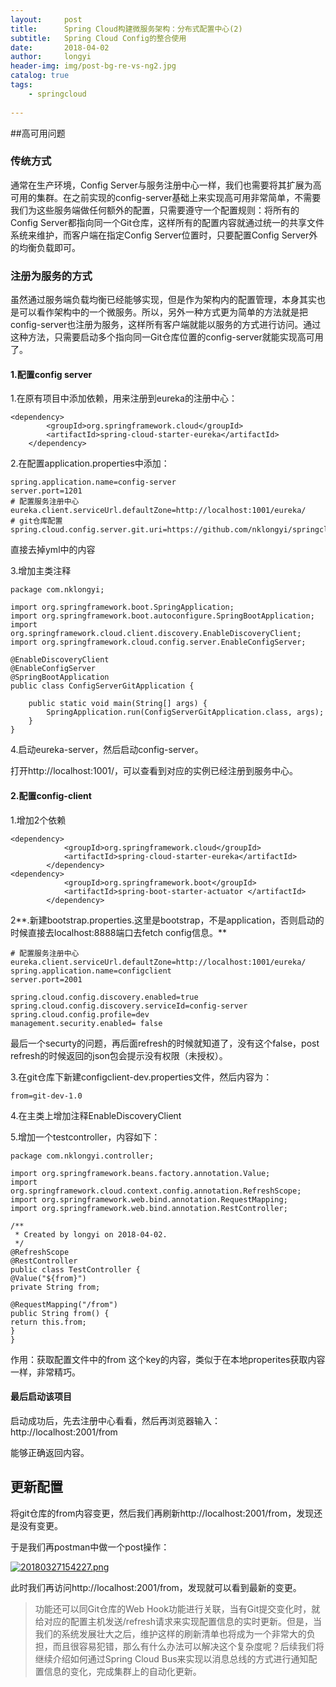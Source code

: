 ```yaml
---
layout:     post
title:      Spring Cloud构建微服务架构：分布式配置中心(2)
subtitle:   Spring Cloud Config的整合使用
date:       2018-04-02
author:     longyi
header-img: img/post-bg-re-vs-ng2.jpg
catalog: true
tags:
    - springcloud
    
---
```


##高可用问题

### 传统方式


通常在生产环境，Config Server与服务注册中心一样，我们也需要将其扩展为高可用的集群。在之前实现的config-server基础上来实现高可用非常简单，不需要我们为这些服务端做任何额外的配置，只需要遵守一个配置规则：将所有的Config Server都指向同一个Git仓库，这样所有的配置内容就通过统一的共享文件系统来维护，而客户端在指定Config Server位置时，只要配置Config Server外的均衡负载即可。


### 注册为服务的方式

虽然通过服务端负载均衡已经能够实现，但是作为架构内的配置管理，本身其实也是可以看作架构中的一个微服务。所以，另外一种方式更为简单的方法就是把config-server也注册为服务，这样所有客户端就能以服务的方式进行访问。通过这种方法，只需要启动多个指向同一Git仓库位置的config-server就能实现高可用了。


#### 1.配置config server

1.在原有项目中添加依赖，用来注册到eureka的注册中心：

    <dependency>
    		<groupId>org.springframework.cloud</groupId>
    		<artifactId>spring-cloud-starter-eureka</artifactId>
    	</dependency>

2.在配置application.properties中添加：

    spring.application.name=config-server
    server.port=1201
    # 配置服务注册中心
    eureka.client.serviceUrl.defaultZone=http://localhost:1001/eureka/
    # git仓库配置
    spring.cloud.config.server.git.uri=https://github.com/nklongyi/springcloudconfigdemo.git

直接去掉yml中的内容

3.增加主类注释

    package com.nklongyi;
    
    import org.springframework.boot.SpringApplication;
    import org.springframework.boot.autoconfigure.SpringBootApplication;
    import org.springframework.cloud.client.discovery.EnableDiscoveryClient;
    import org.springframework.cloud.config.server.EnableConfigServer;
    
    @EnableDiscoveryClient
    @EnableConfigServer
    @SpringBootApplication
    public class ConfigServerGitApplication {
    
    	public static void main(String[] args) {
    		SpringApplication.run(ConfigServerGitApplication.class, args);
    	}
    }
    
4.启动eureka-server，然后启动config-server。

打开http://localhost:1001/，可以查看到对应的实例已经注册到服务中心。


#### 2.配置config-client

1.增加2个依赖

    <dependency>
    			<groupId>org.springframework.cloud</groupId>
    			<artifactId>spring-cloud-starter-eureka</artifactId>
    		</dependency>
    <dependency>
    			<groupId>org.springframework.boot</groupId>
    			<artifactId>spring-boot-starter-actuator </artifactId>
    		</dependency>
    
2**.新建bootstrap.properties.这里是bootstrap，不是application，否则启动的时候直接去localhost:8888端口去fetch config信息。**

    # 配置服务注册中心
    eureka.client.serviceUrl.defaultZone=http://localhost:1001/eureka/
    spring.application.name=configclient
    server.port=2001
    
    spring.cloud.config.discovery.enabled=true
    spring.cloud.config.discovery.serviceId=config-server
    spring.cloud.config.profile=dev
    management.security.enabled= false

最后一个securty的问题，再后面refresh的时候就知道了，没有这个false，post refresh的时候返回的json包会提示没有权限（未授权）。


3.在git仓库下新建configclient-dev.properties文件，然后内容为：

    from=git-dev-1.0

4.在主类上增加注释EnableDiscoveryClient

5.增加一个testcontroller，内容如下：

    package com.nklongyi.controller;
    
    import org.springframework.beans.factory.annotation.Value;
    import org.springframework.cloud.context.config.annotation.RefreshScope;
    import org.springframework.web.bind.annotation.RequestMapping;
    import org.springframework.web.bind.annotation.RestController;
    
    /**
     * Created by longyi on 2018-04-02.
     */
    @RefreshScope
    @RestController
    public class TestController {
    @Value("${from}")
    private String from;
    
    @RequestMapping("/from")
    public String from() {
    return this.from;
    }
    }
    

作用：获取配置文件中的from 这个key的内容，类似于在本地properites获取内容一样，非常精巧。

#### 最后启动该项目

启动成功后，先去注册中心看看，然后再浏览器输入：http://localhost:2001/from

能够正确返回内容。


## 更新配置

将git仓库的from内容变更，然后我们再刷新http://localhost:2001/from，发现还是没有变更。

于是我们再postman中做一个post操作：

[![20180327154227.png](https://s7.postimg.org/q0i74y4rf/20180327154227.png)](https://postimg.org/image/mgw9f521j/)

此时我们再访问http://localhost:2001/from，发现就可以看到最新的变更。

>功能还可以同Git仓库的Web Hook功能进行关联，当有Git提交变化时，就给对应的配置主机发送/refresh请求来实现配置信息的实时更新。但是，当我们的系统发展壮大之后，维护这样的刷新清单也将成为一个非常大的负担，而且很容易犯错，那么有什么办法可以解决这个复杂度呢？后续我们将继续介绍如何通过Spring Cloud Bus来实现以消息总线的方式进行通知配置信息的变化，完成集群上的自动化更新。